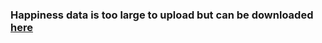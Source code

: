 ### Happiness data is too large to upload but can be downloaded [here](https://www.kaggle.com/datasets/unsdsn/world-happiness/download)
